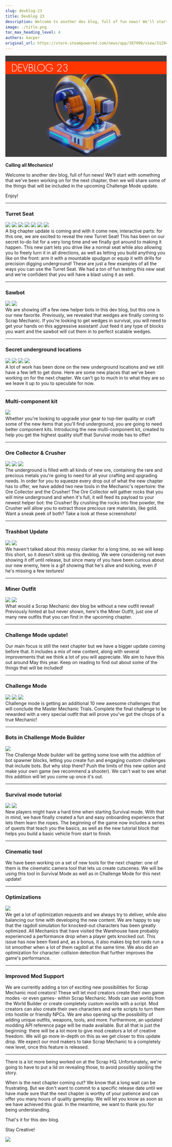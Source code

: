 ```yaml
---
slug: devblog-23
title: Devblog 23
description: Welcome to another dev blog, full of fun news! We'll start with something that we've been working on for the next chapter, then we will share some of the things that will be included in the upcoming Challenge Mode update.
image: ./title.png
toc_max_heading_level: 4
authors: kacper
original_url: https://store.steampowered.com/news/app/387990/view/3129444399315676278
---
```


![](./title.png)

**Calling all Mechanics!**

Welcome to another dev blog, full of fun news! We'll start with something that
we've been working on for the next chapter, then we will share some of the
things that will be included in the upcoming Challenge Mode update.

<!--truncate-->

Enjoy!

---

### Turret Seat

![](https://i.imgur.com/8X5v78L.gif) ![](https://i.imgur.com/pRJx2Qh.gif)
![](https://i.imgur.com/2ZE7WOn.gif) ![](https://i.imgur.com/ZYveizo.gif)
![](https://i.imgur.com/4bZWq15.gif) ![](https://i.imgur.com/8x7mIUs.png)
![](https://i.imgur.com/wlKDlhW.png) <br/> A big chapter update is coming and
with it come new, interactive parts: for this one, we are excited to reveal the
new Turret Seat! This has been on our secret to-do list for a very long time and
we finally got around to making it happen. This new part lets you drive like a
normal seat while also allowing you to freely turn it in all directions, as well
as letting you build anything you like on the front: arm it with a mountable
spudgun or equip it with drills for precision digging underground! These are
just a few examples of all the ways you can use the Turret Seat. We had a ton of
fun testing this new seat and we're confident that you will have a blast using
it as well.

---

### Sawbot

![](https://i.imgur.com/Eyi0QYH.png) ![](https://i.imgur.com/vjvcL6o.png) <br/>
We are showing off a few new helper bots in this dev blog, but this one is our
new favorite. Previously, we revealed that wedges are finally coming to Scrap
Mechanic. If you're looking to get wedges in survival, you will need to get your
hands on this aggressive assistant! Just feed it any type of blocks you want and
the sawbot will cut them in to perfect scalable wedges.

---

### Secret underground locations

![](https://i.imgur.com/bxUnQGJ.png) ![](https://i.imgur.com/mVGqkCz.png)
![](https://i.imgur.com/5C1EJvJ.png) ![](https://i.imgur.com/1BJIpoK.png) <br/>
A lot of work has been done on the new underground locations and we still have a
few left to get done. Here are some new places that we've been working on for
the next chapter. We can't go to much in to what they are so we leave it up to
you to speculate for now.

---

### Multi-component kit

![](https://i.imgur.com/lFLxIYB.png) <br/> Whether you're looking to upgrade
your gear to top-tier quality or craft some of the new items that you'll find
underground, you are going to need better component kits. Introducing the new
multi-component kit, created to help you get the highest quality stuff that
Survival mode has to offer!

---

### Ore Collector & Crusher

![](https://i.imgur.com/t7AwaJt.png) ![](https://i.imgur.com/R4rpoI2.jpg)
![](https://i.imgur.com/EATWMhB.png) <br/> The underground is filled with all
kinds of new ore, containing the rare and precious metals you're going to need
for all your crafting and upgrading needs. In order for you to squeeze every
drop out of what the new chapter has to offer, we have added two new tools in
the Mechanic's repertoire: the Ore Collector and the Crusher! The Ore Collector
will gather rocks that you will mine underground and when it's full, it will
feed its payload to your newest helper bot: the Crusher! By crushing the rocks
into fine powder, the Crusher will allow you to extract those precious rare
materials, like gold. Want a sneak peek of both? Take a look at these
screenshots!

---

### Trashbot Update

![](https://i.imgur.com/k4RsjiO.gif) ![](https://i.imgur.com/PsspDya.gif) <br/>
We haven't talked about this messy clanker for a long time, so we will keep this
short, so it doesn't stink up this devblog. We were considering not even showing
it off until release, but since many of you have been curious about our new
enemy, here is a gif showing that he's alive and kicking, even if he's missing a
few textures!

---

### Miner Outfit

![](https://i.imgur.com/ZGRiyzI.png) ![](https://i.imgur.com/e8YM4zM.png) <br/>
What would a Scrap Mechanic dev blog be without a new outfit reveal! Previously
hinted at but never shown, here's the Miner Outfit, just one of many new outfits
that you can find in the upcoming chapter.

---

### Challenge Mode update!

Our main focus is still the next chapter but we have a bigger update coming
before that. It includes a mix of new content, along with several improvements
that we think a lot of you will appreciate. We aim to have this out around May
this year. Keep on reading to find out about some of the things that will be
included!

---

### Challenge Mode

![](https://i.imgur.com/S72bTaD.jpg) ![](https://i.imgur.com/ssWEsfG.jpg)
![](https://i.imgur.com/FxzuEfD.jpg) <br/> Challenge mode is getting an
additional 10 new awesome challenges that will conclude the Master Mechanic
Trials. Complete the final challenge to be rewarded with a very special outfit
that will prove you've got the chops of a true Mechanic!

---

### Bots in Challenge Mode Builder

![](https://i.imgur.com/w8BvI7H.gif) <br/> The Challenge Mode builder will be
getting some love with the addition of bot spawner blocks, letting you create
fun and engaging custom challenges that include bots. But why stop there? Push
the limits of this new option and make your own game (we recommend a shooter).
We can't wait to see what this addition will let you come up once it's out.

---

### Survival mode tutorial

![](https://i.imgur.com/6T17LPD.gif) ![](https://i.imgur.com/n0K7oEf.gif) <br/>
New players might have a hard time when starting Survival mode. With that in
mind, we have finally created a fun and easy onboarding experience that lets
them learn the ropes. The beginning of the game now includes a series of quests
that teach you the basics, as well as the new tutorial block that helps you
build a basic vehicle from start to finish.

---

### Cinematic tool

We have been working on a set of new tools for the next chapter: one of them is
the cinematic camera tool that lets us create cutscenes. We will be using this
tool in Survival Mode as well as in Challenge Mode for this next update!

---

### Optimizations

![](https://i.imgur.com/nt0LERS.gif) <br/> We get a lot of optimization requests
and we always try to deliver, while also balancing our time with developing the
new content. We are happy to say that the ragdoll simulation for knocked-out
characters has been greatly optimized. All Mechanics that have visited the
Warehouse have probably experienced a performance drop when a player gets
knocked out. This issue has now been fixed and, as a bonus, it also makes big
bot raids run a lot smoother when a lot of them ragdoll at the same time. We
also did an optimization for character collision detection that further improves
the game's performance.

---

### Improved Mod Support

We are currently adding a ton of exciting new possibilities for Scrap Mechanic
mod creators! These will let mod creators create their own game modes -or even
games- within Scrap Mechanic. Mods can use worlds from the World Builder or
create completely custom worlds with a script. Mod creators can also create
their own characters and write scripts to turn them into hostile or friendly
NPCs. We are also opening up the possibility of adding unique outfits, weapons,
tools, and more. Furthermore, an updated modding API reference page will be made
available. But all that is just the beginning: there will be a lot more to give
mod creators a lot of creative freedom. We will go more in-depth on this as we
get closer to this update drop. We expect our mod makers to take Scrap Mechanic
to a completely new level, once this feature is released.

---

There is a lot more being worked on at the Scrap HQ. Unfortunately, we're going
to have to put a lid on revealing those, to avoid possibly spoiling the story.

When is the next chapter coming out? We know that a long wait can be
frustrating. But we don't want to commit to a specific release date until we
have made sure that the next chapter is worthy of your patience and can offer
you many hours of quality gameplay. We will let you know as soon as we have
achieved this goal. In the meantime, we want to thank you for being
understanding.

That's it for this dev blog.

Stay Creative!

![](https://i.imgur.com/969Ed1Z.gif)
